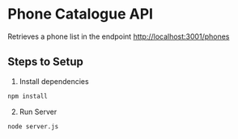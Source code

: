 # Phone Catalogue API

Retrieves a phone list in the endpoint <http://localhost:3001/phones>

## Steps to Setup

1. Install dependencies

```bash
npm install
```

2. Run Server

```bash
node server.js
```